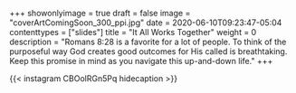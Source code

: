 +++
showonlyimage = true
draft = false
image = "coverArtComingSoon_300_ppi.jpg"
date = 2020-06-10T09:23:47-05:04
contenttypes = ["slides"]
title = "It All Works Together"
weight = 0
description = "Romans 8:28 is a favorite for a lot of people. To think of the purposeful way God creates good outcomes for His called is breathtaking. Keep this promise in mind as you navigate this up-and-down life."
+++


{{< instagram CBOolRGn5Pq hidecaption >}}